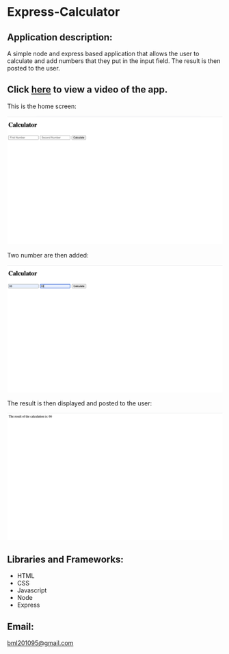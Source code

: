 # Express-Calculator

 ## Application description:

A  simple node and express based application  that allows the user to calculate  and add numbers  that they put in the input field. The result is then posted to the user.
 

 ## Click [here]( https://drive.google.com/file/d/1st81mTUOYSjZLR8BM8L4XhmB7BJDGgAG/view?usp=sharing) to view a video of the app. 
 
 This is the home screen:
 
 ![Home Screenshot](images/home.png)
 
 Two number are then added:
 
 ![Home Screenshot](images/numbers.png)
 
  The result is then displayed and posted to the user:
 
 ![Home Screenshot](images/result.png) 
 
 

  
  

     
## Libraries and Frameworks:

- HTML
- CSS
- Javascript
- Node
- Express

## Email:

bml201095@gmail.com
